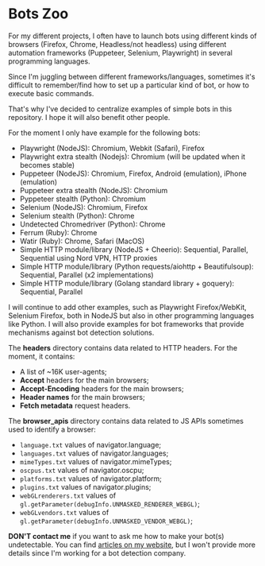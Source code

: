 # Bots Zoo

For my different projects, I often have to launch bots using different kinds of browsers (Firefox, Chrome, Headless/not headless) using different automation frameworks (Puppeteer, Selenium, Playwright) in several programming languages. 

Since I'm juggling between different frameworks/languages, sometimes it's difficult to remember/find how to set up a particular kind of bot, or how to execute basic commands. 

That's why I've decided to centralize examples of simple bots in this repository. I hope it will also benefit other people.

For the moment I only have example for the following bots:
- Playwright (NodeJS): Chromium, Webkit (Safari), Firefox
- Playwright extra stealth (Nodejs): Chromium (will be updated when it becomes stable)
- Puppeteer (NodeJS): Chromium, Firefox, Android (emulation), iPhone (emulation)
- Puppeteer extra stealth (NodeJS): Chromium
- Pyppeteer stealth (Python): Chromium
- Selenium (NodeJS): Chromium, Firefox
- Selenium stealth (Python): Chrome
- Undetected Chromedriver (Python): Chrome
- Ferrum (Ruby): Chrome
- Watir (Ruby): Chrome, Safari (MacOS)
- Simple HTTP module/library (NodeJS + Cheerio): Sequential, Parallel, Sequential using Nord VPN, HTTP proxies
- Simple HTTP module/library (Python requests/aiohttp + Beautifulsoup): Sequential, Parallel (x2 implementations)
- Simple HTTP module/library (Golang standard library + goquery): Sequential, Parallel

I will continue to add other examples, such as Playwright Firefox/WebKit, Selenium Firefox, both in NodeJS but also in other programming languages like Python.
I will also provide examples for bot frameworks that provide mechanisms against bot detection solutions.

The **headers** directory contains data related to HTTP headers.
For the moment, it contains:
- A list of ~16K user-agents;
- **Accept** headers for the main browsers;
- **Accept-Encoding** headers for the main browsers;
- **Header names** for the main browsers;
- **Fetch metadata** request headers.

The **browser_apis** directory contains data related to JS APIs sometimes used to identify a browser:
- ```language.txt``` values of navigator.language;
- ```languages.txt``` values of navigator.languages;
- ```mimeTypes.txt``` values of navigator.mimeTypes;
- ```oscpus.txt``` values of navigator.oscpu;
- ```platforms.txt``` values of navigator.platform;
- ```plugins.txt``` values of navigator.plugins;
- ```webGLrenderers.txt``` values of ```gl.getParameter(debugInfo.UNMASKED_RENDERER_WEBGL)```;
- ```webGLvendors.txt``` values of ```gl.getParameter(debugInfo.UNMASKED_VENDOR_WEBGL)```;

**DON'T contact me** if you want to ask me how to make your bot(s) undetectable. 
You can find [articles on my website](https://antoinevastel.com/categories.html#Bot-detection-ref), but I won't provide more details since I'm working for a bot detection company.
